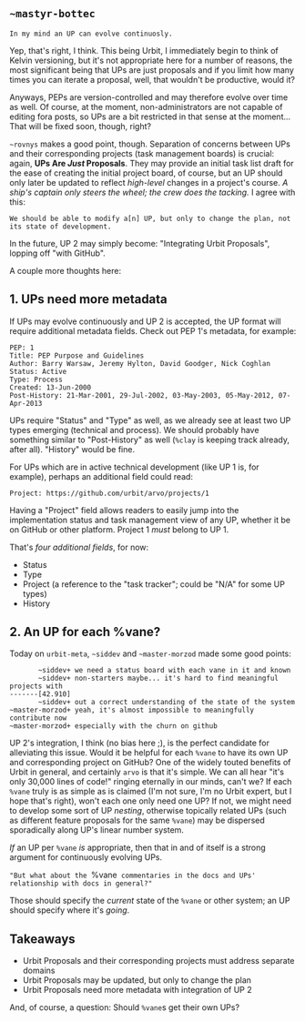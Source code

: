 ## `~mastyr-bottec`
`In my mind an UP can evolve continuosly.`

Yep, that's right, I think. This being Urbit, I immediately begin to think of Kelvin versioning, but it's not appropriate here for a number of reasons, the most significant being that UPs are just proposals and if you limit how many times you can iterate a proposal, well, that wouldn't be productive, would it? 

Anyways, PEPs are version-controlled and may therefore evolve over time as well. Of course, at the moment, non-administrators are not capable of editing fora posts, so UPs are a bit restricted in that sense at the moment... That will be fixed soon, though, right? 

`~rovnys` makes a good point, though. Separation of concerns between UPs and their corresponding projects (task management boards) is crucial: again, **UPs Are *Just* Proposals**. They may provide an initial task list draft for the ease of creating the initial project board, of course, but an UP should only later be updated to reflect *high-level* changes in a project's course. *A ship's captain only steers the wheel; the crew does the tacking.* I agree with this:

`We should be able to modify a[n] UP, but only to change the plan, not its state of development.`

In the future, UP 2 may simply become: "Integrating Urbit Proposals", lopping off "with GitHub". 

A couple more thoughts here:

## 1. UPs need more metadata

If UPs may evolve continuously and UP 2 is accepted, the UP format will require additional metadata fields. Check out PEP 1's metadata, for example:

```
PEP: 1
Title: PEP Purpose and Guidelines
Author: Barry Warsaw, Jeremy Hylton, David Goodger, Nick Coghlan
Status: Active
Type: Process
Created: 13-Jun-2000
Post-History: 21-Mar-2001, 29-Jul-2002, 03-May-2003, 05-May-2012, 07-Apr-2013
```

UPs require "Status" and "Type" as well, as we already see at least two UP types emerging (technical and process). We should probably have something similar to "Post-History" as well (`%clay` is keeping track already, after all). "History" would be fine. 

For UPs which are in active technical development (like UP 1 is, for example), perhaps an additional field could read: 

```
Project: https://github.com/urbit/arvo/projects/1
```

Having a "Project" field allows readers to easily jump into the implementation status and task management view of any UP, whether it be on GitHub or other platform. Project 1 *must* belong to UP 1.

That's *four additional fields*, for now:

+ Status
+ Type
+ Project (a reference to the "task tracker"; could be "N/A" for some UP types)
+ History

## 2. An UP for each %vane?

Today on `urbit-meta`, `~siddev` and `~master-morzod` made some good points: 

```
       ~siddev+ we need a status board with each vane in it and known
       ~siddev+ non-starters maybe... it's hard to find meaningful projects with
-------[42.910]
       ~siddev+ out a correct understanding of the state of the system
~master-morzod+ yeah, it's almost impossible to meaningfully contribute now
~master-morzod+ especially with the churn on github
```

UP 2's integration, I think (no bias here ;), is the perfect candidate for alleviating this issue. Would it be helpful for each `%vane` to have its own UP and corresponding project on GitHub? One of the widely touted benefits of Urbit in general, and certainly `arvo` is that it's simple. We can all hear "it's only 30,000 lines of code!" ringing eternally in our minds, can't we? If each `%vane` truly is as simple as is claimed (I'm not sure, I'm no Urbit expert, but I hope that's right), won't each one only need one UP? If not, we might need to develop some sort of UP *nesting*, otherwise topically related UPs (such as different feature proposals for the same `%vane`) may be dispersed sporadically along UP's linear number system. 

*If* an UP per `%vane` *is* appropriate, then that in and of itself is a strong argument for continuously evolving UPs.

`"But what about the `%vane` commentaries in the docs and UPs' relationship with docs in general?"`

Those should specify the *current* state of the `%vane` or other system; an UP should specify where it's *going*.


## Takeaways

+ Urbit Proposals and their corresponding projects must address separate domains
+ Urbit Proposals may be updated, but only to change the plan
+ Urbit Proposals need more metadata with integration of UP 2

And, of course, a question: Should `%vane`s get their own UPs?
